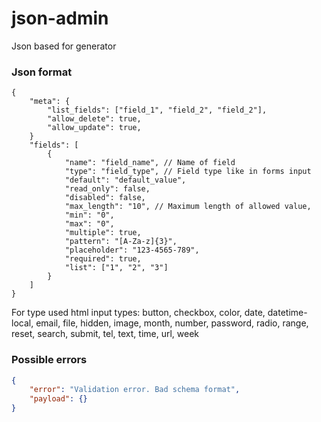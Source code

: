 # json-admin
Json based for generator


### Json format
```
{
    "meta": {
        "list_fields": ["field_1", "field_2", "field_2"],
        "allow_delete": true,
        "allow_update": true,
    }
    "fields": [
        {
            "name": "field_name", // Name of field
            "type": "field_type", // Field type like in forms input 
            "default": "default_value",
            "read_only": false,
            "disabled": false,
            "max_length": "10", // Maximum length of allowed value,
            "min": "0",
            "max": "0",
            "multiple": true,
            "pattern": "[A-Za-z]{3}",
            "placeholder": "123-4565-789",
            "required": true,
            "list": ["1", "2", "3"]
        }
    ]
}
```

For type used html input types: 
button, checkbox, color, date, datetime-local, email, file, hidden, image, month, number, password, radio, range, reset, search, submit, tel, text, time, url, week


### Possible errors
```json
{
    "error": "Validation error. Bad schema format",
    "payload": {}
}
```
